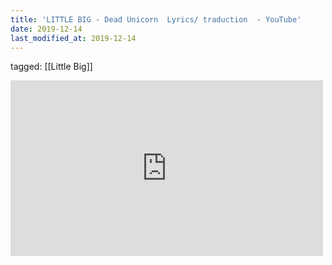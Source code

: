 ```yaml
---
title: 'LITTLE BIG - Dead Unicorn  Lyrics/ traduction  - YouTube'
date: 2019-12-14
last_modified_at: 2019-12-14
---
```

tagged: [[Little Big]]
<iframe allow="accelerometer; autoplay; clipboard-write; encrypted-media; gyroscope; picture-in-picture" allowfullscreen="" frameborder="0" height="281" id="youtube_iframe" src="https://www.youtube.com/embed/git4yHmz3LQ?feature=oembed&amp;enablejsapi=1&amp;origin=https://safe.txmblr.com&amp;wmode=opaque" width="500"></iframe>